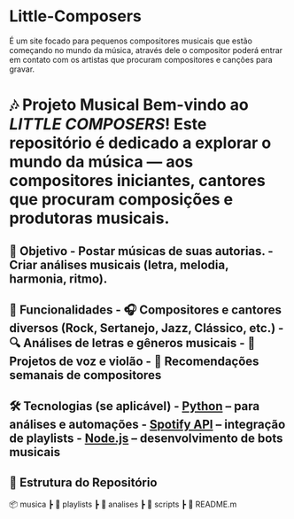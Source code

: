# Little-Composers
É um site focado para pequenos compositores musicais que estão começando no mundo da música, através dele o compositor poderá entrar em contato com os artistas que procuram compositores e canções para gravar.
# 🎶 Projeto Musical Bem-vindo ao *LITTLE COMPOSERS*! Este repositório é dedicado a explorar o mundo da música — aos compositores iniciantes, cantores que procuram composições e produtoras musicais. 

## 📌 Objetivo - Postar músicas de suas autorias. - Criar análises musicais (letra, melodia, harmonia, ritmo). 
## 🎼 Funcionalidades - 🎧 Compositores e cantores diversos (Rock, Sertanejo, Jazz, Clássico, etc.) - 🔍 Análises de letras e gêneros musicais - 🎹 Projetos de voz e violão - 🎤 Recomendações semanais de compositores
## 🛠 Tecnologias (se aplicável) - [Python](https://www.python.org/) – para análises e automações - [Spotify API](https://developer.spotify.com/) – integração de playlists - [Node.js](https://nodejs.org/) – desenvolvimento de bots musicais
## 📂 Estrutura do Repositório 
📦 musica ┣ 📁 playlists ┣ 📁 analises ┣ 📁 scripts ┣ 📄 README.m
